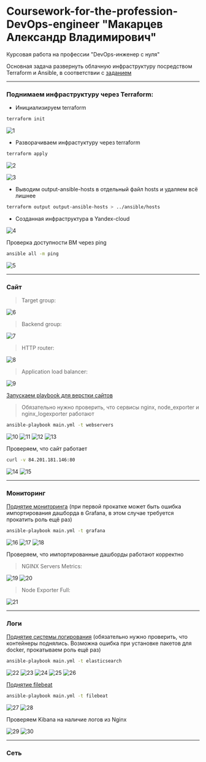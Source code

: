 # Coursework-for-the-profession-DevOps-engineer "Макарцев Александр Владимирович"
Курсовая работа на профессии "DevOps-инженер с нуля"

Основная задача развернуть облачную инфраструктуру посредством Terraform и Ansible, в соответствии с [заданием](./Курсовой%20проект.md)

---

### Поднимаем инфраструктуру через Terraform:

- Инициализируем terraform

```sh
terraform init
```

![1](./other/screenshots/1.png)

- Разворачиваем инфрастуктуру через terraform

```sh
terraform apply
```

![2](./other/screenshots/2.png)

![3](./other/screenshots/3.png)

- Выводим output-ansible-hosts в отдельный файл hosts и удаляем всё лишнее

```sh
terraform output output-ansible-hosts > ../ansible/hosts
```

- Созданная инфраструктура в Yandex-cloud

![4](./other/screenshots/4.png)

Проверка доступности ВМ через ping

```sh
ansible all -m ping
```

![5](./other/screenshots/5.png)

---

### Сайт

>Target group:

![6](./other/screenshots/6.png)

>Backend group:

![7](./other/screenshots/7.png)

>HTTP router:

![8](./other/screenshots/8.png)

>Application load balancer:

![9](./other/screenshots/9.png)

[Запускаем playbook для верстки сайтов](./ansible/playbooks/webservers-playbook.yml)

>Обязательно нужно проверить, что сервисы nginx, node_exporter и nginx_logexporter работают

```sh
ansible-playbook main.yml -t webservers
```
![10](./other/screenshots/10.png)
![11](./other/screenshots/11.png)
![12](./other/screenshots/12.png)
![13](./other/screenshots/13.png)

Проверяем, что сайт работает

```sh
curl -v 84.201.181.146:80
```

![14](./other/screenshots/14.png)
![15](./other/screenshots/15.png)

---

### Мониторинг

[Поднятие мониторинга](./ansible/playbooks/monitoring-playbook.yml) (при первой прокатке может быть ошибка импортирования дашборда в Grafana, в этом случае требуется прокатить роль ещё раз)

```sh
ansible-playbook main.yml -t grafana
```

![16](./other/screenshots/16.png)
![17](./other/screenshots/17.png)
![18](./other/screenshots/18.png)

Проверяем, что импортированные дашборды работают корректно

>NGINX Servers Metrics:

![19](./other/screenshots/19.png)
![20](./other/screenshots/20.png)

>Node Exporter Full:

![21](./other/screenshots/21.png)

---

### Логи

[Поднятие системы логирования](./ansible/playbooks/log-playbook.yml) (обязательно нужно проверить, что контейнеры поднялись. Возможна ошибка при установке пакетов для docker, прокатываем роль ещё раз)

```sh
ansible-playbook main.yml -t elasticsearch
```

![22](./other/screenshots/22.png)
![23](./other/screenshots/23.png)
![24](./other/screenshots/24.png)
![25](./other/screenshots/25.png)
![26](./other/screenshots/26.png)

[Поднятие filebeat](./ansible/playbooks/log-filebeat-playbook.yml)

```sh
ansible-playbook main.yml -t filebeat
```

![27](./other/screenshots/27.png)
![28](./other/screenshots/28.png)

Проверяем Kibana на наличие логов из Nginx

![29](./other/screenshots/29.png)
![30](./other/screenshots/30.png)

---

### Сеть